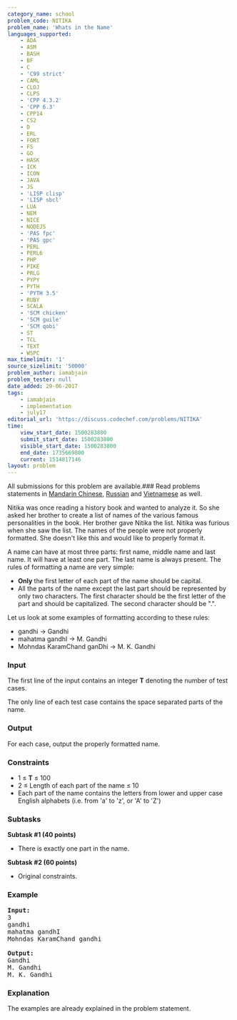 ```yaml
---
category_name: school
problem_code: NITIKA
problem_name: 'Whats in the Name'
languages_supported:
    - ADA
    - ASM
    - BASH
    - BF
    - C
    - 'C99 strict'
    - CAML
    - CLOJ
    - CLPS
    - 'CPP 4.3.2'
    - 'CPP 6.3'
    - CPP14
    - CS2
    - D
    - ERL
    - FORT
    - FS
    - GO
    - HASK
    - ICK
    - ICON
    - JAVA
    - JS
    - 'LISP clisp'
    - 'LISP sbcl'
    - LUA
    - NEM
    - NICE
    - NODEJS
    - 'PAS fpc'
    - 'PAS gpc'
    - PERL
    - PERL6
    - PHP
    - PIKE
    - PRLG
    - PYPY
    - PYTH
    - 'PYTH 3.5'
    - RUBY
    - SCALA
    - 'SCM chicken'
    - 'SCM guile'
    - 'SCM qobi'
    - ST
    - TCL
    - TEXT
    - WSPC
max_timelimit: '1'
source_sizelimit: '50000'
problem_author: iamabjain
problem_tester: null
date_added: 29-06-2017
tags:
    - iamabjain
    - implementation
    - july17
editorial_url: 'https://discuss.codechef.com/problems/NITIKA'
time:
    view_start_date: 1500283800
    submit_start_date: 1500283800
    visible_start_date: 1500283800
    end_date: 1735669800
    current: 1514817146
layout: problem
---
```

All submissions for this problem are available.###  Read problems statements in [Mandarin Chinese](http://www.codechef.com/download/translated/JULY17/mandarin/NITIKA.pdf), [Russian](http://www.codechef.com/download/translated/JULY17/russian/NITIKA.pdf) and [Vietnamese](http://www.codechef.com/download/translated/JULY17/vietnamese/NITIKA.pdf) as well.

Nitika was once reading a history book and wanted to analyze it. So she asked her brother to create a list of names of the various famous personalities in the book. Her brother gave Nitika the list. Nitika was furious when she saw the list. The names of the people were not properly formatted. She doesn't like this and would like to properly format it.

A name can have at most three parts: first name, middle name and last name. It will have at least one part. The last name is always present. The rules of formatting a name are very simple:

- **Only** the first letter of each part of the name should be capital.
- All the parts of the name except the last part should be represented by only two characters. The first character should be the first letter of the part and should be capitalized. The second character should be ".".

Let us look at some examples of formatting according to these rules:

- gandhi -&gt; Gandhi
- mahatma gandhI -&gt; M. Gandhi
- Mohndas KaramChand ganDhi -&gt; M. K. Gandhi

### Input

The first line of the input contains an integer **T** denoting the number of test cases.

The only line of each test case contains the space separated parts of the name.

### Output

For each case, output the properly formatted name.

### Constraints

- 1 ≤ **T** ≤ 100
- 2 ≤ Length of each part of the name ≤ 10
- Each part of the name contains the letters from lower and upper case English alphabets (i.e. from 'a' to 'z', or 'A' to 'Z')

### Subtasks

**Subtask #1 (40 points)**

- There is exactly one part in the name.

**Subtask #2 (60 points)**

- Original constraints.

### Example

<pre>
<b>Input:</b>
3
gandhi
mahatma gandhI
Mohndas KaramChand gandhi

<b>Output:</b>
Gandhi 
M. Gandhi 
M. K. Gandhi 
</pre>
### Explanation

The examples are already explained in the problem statement.
